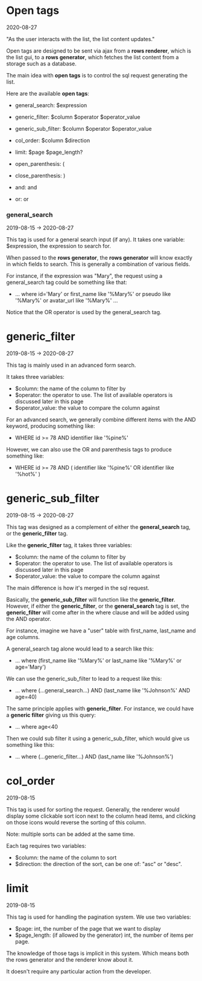 Open tags
============
2020-08-27


"As the user interacts with the list, the list content updates."



Open tags are designed to be sent via ajax from a **rows renderer**, which is the list gui, to a **rows generator**, which fetches the list
content from a storage such as a database.



The main idea with **open tags** is to control the sql request generating the list. 


Here are the available **open tags**:


- general_search: $expression
- generic_filter: $column $operator $operator_value
- generic_sub_filter: $column $operator $operator_value
- col_order: $column $direction
- limit: $page $page_length?

- open_parenthesis: (
- close_parenthesis: )
- and: and
- or: or



### general_search
2019-08-15 -> 2020-08-27



This tag is used for a general search input (if any).
It takes one variable: $expression, the expression to search for.

When passed to the **rows generator**, the **rows generator** will know exactly in which fields to search.
This is generally a combination of various fields.

For instance, if the expression was "Mary", the request using a general_search tag could be something like that:

- ... where id='Mary' or first_name like '%Mary%' or pseudo like '%Mary%' or avatar_url like '%Mary%' ...

Notice that the OR operator is used by the general_search tag.


# generic_filter
2019-08-15 -> 2020-08-27



This tag is mainly used in an advanced form search.

It takes three variables:

- $column: the name of the column to filter by 
- $operator: the operator to use. The list of available operators is discussed later in this page 
- $operator_value: the value to compare the column against 

For an advanced search, we generally combine different items with the AND keyword, producing something like:

- WHERE id >= 78 AND identifier like '%pine%' 

However, we can also use the OR and parenthesis tags to produce something like:

- WHERE id >= 78 AND ( identifier like '%pine%' OR identifier like '%hot%' )

 


 



# generic_sub_filter
2019-08-15 -> 2020-08-27

This tag was designed as a complement of either the **general_search** tag, or the **generic_filter** tag.

Like the **generic_filter** tag, it takes three variables:

- $column: the name of the column to filter by 
- $operator: the operator to use. The list of available operators is discussed later in this page 
- $operator_value: the value to compare the column against


The main difference is how it's merged in the sql request.

Basically, the **generic_sub_filter** will function like the **generic_filter**.
However, if either the **generic_filter**, or the **general_search** tag is set, the **generic_filter** will come after in the where clause 
and will be added using the AND operator.

For instance, imagine we have a "user" table with first_name, last_name and age columns.

A general_search tag alone would lead to a search like this:

- ... where (first_name like '%Mary%' or last_name like '%Mary%' or age='Mary')

We can use the generic_sub_filter to lead to a request like this:

- ... where (...general_search...) AND (last_name like '%Johnson%' AND age=40)

The same principle applies with **generic_filter**. 
For instance, we could have a **generic filter** giving us this query:

- ... where age<40

Then we could sub filter it using a generic_sub_filter, which would give us something like this:
 
- ... where (...generic_filter...) AND (last_name like '%Johnson%')



 


# col_order
2019-08-15

This tag is used for sorting the request. Generally, the renderer would display some clickable sort icon next to the column head items,
and clicking on those icons would reverse the sorting of this column.

Note: multiple sorts can be added at the same time.

Each tag requires two variables:

- $column: the name of the column to sort
- $direction: the direction of the sort, can be one of: "asc" or "desc".



# limit
2019-08-15


This tag is used for handling the pagination system. We use two variables: 

- $page: int, the number of the page that we want to display
- $page_length: (if allowed by the generator) int, the number of items per page. 



The knowledge of those tags is implicit in this system.
Which means both the rows generator and the renderer know about it.

It doesn't require any particular action from the developer.

